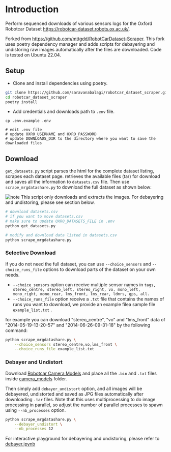 # Introduction

Perform sequenced downloads of various sensors logs for the Oxford Robotcar Dataset <https://robotcar-dataset.robots.ox.ac.uk/>.

Forked from https://github.com/mttgdd/RobotCarDataset-Scraper. This fork uses poetry dependency manager and adds scripts for debayering and undistoring raw images automatically after the files are downloaded. Code is tested on Ubuntu 22.04.

## Setup

- Clone and install dependencies using poetry.

```sh
git clone https://github.com/saravanabalagi/robotcar_dataset_scraper.git
cd robotcar_dataset_scraper
poetry install
```

- Add credentials and downloads path to `.env` file.

```
cp .env.example .env

# edit .env file
# update OXRO_USERNAME and OXRO_PASSWORD
# update DOWNLOADS_DIR to the directory where you want to save the downloaded files
```

## Download

`get_datasets.py` script parses the html for the complete dataset listing, scrapes each dataset page. retrieves the available files (tar) for download and saves all the information to `datasets.csv` file. Then use `scrape_mrgdatashare.py` to download the full dataset as shown below:

![note](https://img.shields.io/badge/-note%20-blue) This script only downloads and extracts the images. For debayering and undistoring, please see section below.

```sh
# download datasets.csv
# if you want to move datasets.csv
# make sure to update OXRO_DATASETS_FILE in .env
python get_datasets.py

# modify and download data listed in datasets.csv
python scrape_mrgdatashare.py
```

### Selective Download
If you do not need the full dataset, you can use `--choice_sensors` and `--choice_runs_file` options to download parts of the dataset on your own needs. 

- `--choice_sensors` option can receive multiple sensor names in `tags, stereo_centre, stereo_left, stereo_right, vo, mono_left, mono_right, mono_rear, lms_front, lms_rear, ldmrs, gps, all. `
- `--choice_runs_file` option receive a `.txt` file that contains the names of runs you want to download, we provide an example filea sample file `example_list.txt` .

for example you can download "stereo_centre", "vo" and "lms_front" data of  "2014-05-19-13-20-57" and "2014-06-26-09-31-18" by the following command:

```sh
python scrape_mrgdatashare.py \
    --choice_sensors stereo_centre,vo,lms_front \
    --choice_runs_file example_list.txt
```

### Debayer and Undistort

Download [Robotcar Camera Models](http://mrgdatashare.robots.ox.ac.uk/download/?filename=camera-models.tar) and place all the `.bin` and `.txt` files inside [camera_models](camera_models) folder.

Then simply add `debayer_undistort` option, and all images will be debayered, undistorted and saved as JPG files automatically after downloading `.tar` files. Note that this uses multiprocessing to do image processing in parallel, so adjust the number of parallel processes to spawn using `--nb_processes` option.

```sh
python scrape_mrgdatashare.py \
    --debayer_undistort \
    --nb_processes 12
```

For interactive playground for debayering and undistoring, please refer to [debayer.ipynb](debayer.ipynb)
